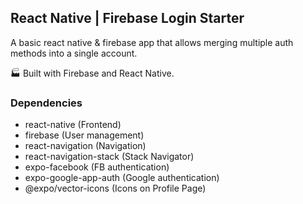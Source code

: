 ## React Native | Firebase Login Starter

A basic react native & firebase app that allows merging multiple auth methods into a single account.

:factory: Built with Firebase and React Native.

### Dependencies

* react-native (Frontend)
* firebase (User management)
* react-navigation (Navigation)
* react-navigation-stack (Stack Navigator)
* expo-facebook (FB authentication)
* expo-google-app-auth (Google authentication)
* @expo/vector-icons (Icons on Profile Page)












